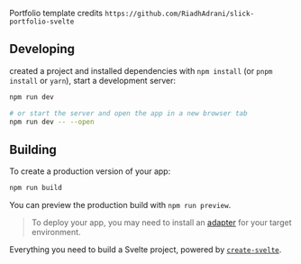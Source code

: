 Portfolio template credits `https://github.com/RiadhAdrani/slick-portfolio-svelte`


## Developing

created a project and installed dependencies with `npm install` (or `pnpm install` or `yarn`), start a development server:

```bash
npm run dev

# or start the server and open the app in a new browser tab
npm run dev -- --open
```

## Building

To create a production version of your app:

```bash
npm run build
```

You can preview the production build with `npm run preview`.

> To deploy your app, you may need to install an [adapter](https://kit.svelte.dev/docs/adapters) for your target environment.


Everything you need to build a Svelte project, powered by [`create-svelte`](https://github.com/sveltejs/kit/tree/master/packages/create-svelte).
